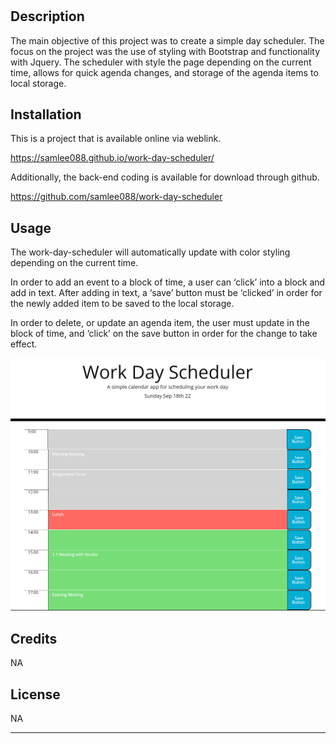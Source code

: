 # <work-day-scheduler>

## Description

The main objective of this project was to create a simple day scheduler. The focus on the project was the use of styling with Bootstrap and functionality with Jquery. The scheduler with style the page depending on the current time, allows for quick agenda changes, and storage of the agenda items to local storage.


## Installation

This is a project that is available online via weblink.

https://samlee088.github.io/work-day-scheduler/

Additionally, the back-end coding is available for download through github.

https://github.com/samlee088/work-day-scheduler


## Usage

The work-day-scheduler will automatically update with color styling depending on the current time. 

In order to add an event to a block of time, a user can ‘click’ into a block and add in text. After adding in text, a ‘save’ button must be ‘clicked’ in order for the newly added item to be saved to the local storage. 

In order to delete, or update an agenda item, the user must update in the block of time, and ‘click’ on the save button in order for the change to take effect. 

   
![screenshot of the mainpage of the work day scheduler](assets/workday-scheduler-screenshot.png)
    

## Credits

NA


## License

NA


---
